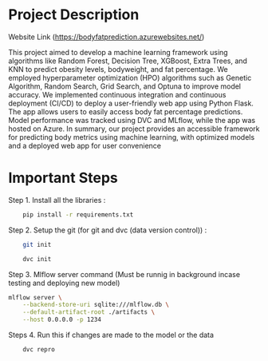 # Project Description 
Website Link (https://bodyfatprediction.azurewebsites.net/)

This project aimed to develop a machine learning framework using algorithms like Random Forest, Decision Tree, XGBoost, Extra Trees, and KNN to predict obesity levels, bodyweight, and fat percentage. We employed hyperparameter optimization (HPO) algorithms such as Genetic Algorithm, Random Search, Grid Search, and Optuna to improve model accuracy. We implemented continuous integration and continuous deployment (CI/CD) to deploy a user-friendly web app using Python Flask. The app allows users to easily access body fat percentage predictions. Model performance was tracked using DVC and MLflow, while the app was hosted on Azure. In summary, our project provides an accessible framework for predicting body metrics using machine learning, with optimized models and a deployed web app for user convenience

# Important Steps

Step 1. Install all the libraries : 
```bash 
    pip install -r requirements.txt 
```
Step 2. Setup the git (for git and dvc (data version control)) :
```bash 
    git init
```

```bash 
    dvc init
```

Step 3. Mlflow server command (Must be runnig in background incase testing and deploying new model) 
```bash 
mlflow server \
    --backend-store-uri sqlite:///mlflow.db \
    --default-artifact-root ./artifacts \
    --host 0.0.0.0 -p 1234
```

Steps 4. Run this if changes are made to the model or the data
```bash 
    dvc repro
```

